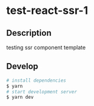 # test-react-ssr-1

## Description

testing ssr component template

## Develop

```bash
# install dependencies
$ yarn
# start development server
$ yarn dev
```